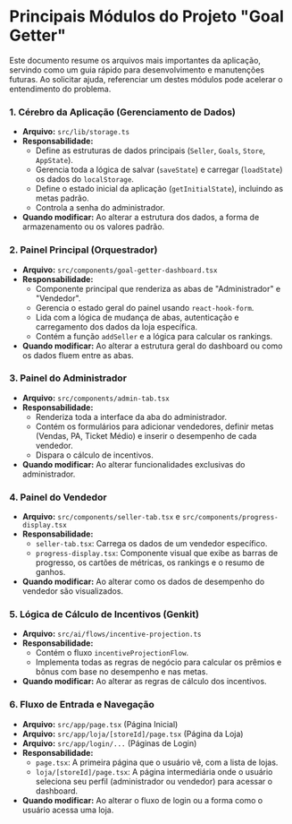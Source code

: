 # Principais Módulos do Projeto "Goal Getter"

Este documento resume os arquivos mais importantes da aplicação, servindo como um guia rápido para desenvolvimento e manutenções futuras. Ao solicitar ajuda, referenciar um destes módulos pode acelerar o entendimento do problema.

### 1. Cérebro da Aplicação (Gerenciamento de Dados)

-   **Arquivo:** `src/lib/storage.ts`
-   **Responsabilidade:**
    -   Define as estruturas de dados principais (`Seller`, `Goals`, `Store`, `AppState`).
    -   Gerencia toda a lógica de salvar (`saveState`) e carregar (`loadState`) os dados do `localStorage`.
    -   Define o estado inicial da aplicação (`getInitialState`), incluindo as metas padrão.
    -   Controla a senha do administrador.
-   **Quando modificar:** Ao alterar a estrutura dos dados, a forma de armazenamento ou os valores padrão.

### 2. Painel Principal (Orquestrador)

-   **Arquivo:** `src/components/goal-getter-dashboard.tsx`
-   **Responsabilidade:**
    -   Componente principal que renderiza as abas de "Administrador" e "Vendedor".
    -   Gerencia o estado geral do painel usando `react-hook-form`.
    -   Lida com a lógica de mudança de abas, autenticação e carregamento dos dados da loja específica.
    -   Contém a função `addSeller` e a lógica para calcular os rankings.
-   **Quando modificar:** Ao alterar a estrutura geral do dashboard ou como os dados fluem entre as abas.

### 3. Painel do Administrador

-   **Arquivo:** `src/components/admin-tab.tsx`
-   **Responsabilidade:**
    -   Renderiza toda a interface da aba do administrador.
    -   Contém os formulários para adicionar vendedores, definir metas (Vendas, PA, Ticket Médio) e inserir o desempenho de cada vendedor.
    -   Dispara o cálculo de incentivos.
-   **Quando modificar:** Ao alterar funcionalidades exclusivas do administrador.

### 4. Painel do Vendedor

-   **Arquivo:** `src/components/seller-tab.tsx` e `src/components/progress-display.tsx`
-   **Responsabilidade:**
    -   `seller-tab.tsx`: Carrega os dados de um vendedor específico.
    -   `progress-display.tsx`: Componente visual que exibe as barras de progresso, os cartões de métricas, os rankings e o resumo de ganhos.
-   **Quando modificar:** Ao alterar como os dados de desempenho do vendedor são visualizados.

### 5. Lógica de Cálculo de Incentivos (Genkit)

-   **Arquivo:** `src/ai/flows/incentive-projection.ts`
-   **Responsabilidade:**
    -   Contém o fluxo `incentiveProjectionFlow`.
    -   Implementa todas as regras de negócio para calcular os prêmios e bônus com base no desempenho e nas metas.
-   **Quando modificar:** Ao alterar as regras de cálculo dos incentivos.

### 6. Fluxo de Entrada e Navegação

-   **Arquivo:** `src/app/page.tsx` (Página Inicial)
-   **Arquivo:** `src/app/loja/[storeId]/page.tsx` (Página da Loja)
-   **Arquivo:** `src/app/login/...` (Páginas de Login)
-   **Responsabilidade:**
    -   `page.tsx`: A primeira página que o usuário vê, com a lista de lojas.
    -   `loja/[storeId]/page.tsx`: A página intermediária onde o usuário seleciona seu perfil (administrador ou vendedor) para acessar o dashboard.
-   **Quando modificar:** Ao alterar o fluxo de login ou a forma como o usuário acessa uma loja.
